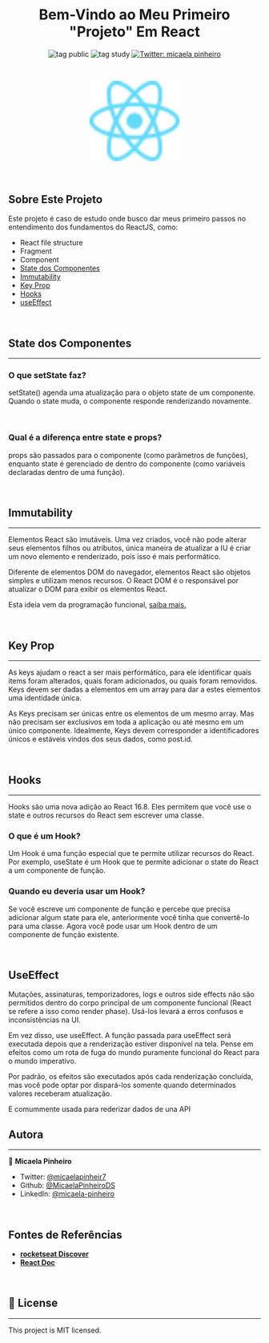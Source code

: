 <h1 align="center">Bem-Vindo ao Meu Primeiro "Projeto" Em React</h1>
<p align="center">
    <img alt="tag public" src="https://img.shields.io/badge/-Public-lightgreen">
    <img alt="tag study" src="https://img.shields.io/badge/-Study-lightblue">
    <a href="https://twitter.com/micaelapinheir7" target="_blank">
        <img alt="Twitter: micaela pinheiro" src="https://img.shields.io/twitter/follow/micaelapinheir7.svg?style=social" />
    </a>
</p>
<br>
<p align="center">
    <img style="width:180px" alt="log react.js" src="./.github/react-icon.svg">
</p>
<br>

## Sobre Este Projeto
Este projeto é caso de estudo onde busco dar meus primeiro passos no entendimento dos fundamentos do ReactJS, como:
* React file structure
* Fragment
* Component
* [State dos Componentes](#state-dos-componentes)
* [Immutability](#immutability)
* [Key Prop](#key-prop)
* [Hooks](#hooks)
* [useEffect](#useeffect)

<br>

## State dos Componentes
---
### **O que setState faz?**
setState() agenda uma atualização para o objeto state de um componente. Quando o state muda, o componente responde renderizando novamente.

<br>

### **Qual é a diferença entre state e props?**
props são passados para o componente (como parâmetros de funções), enquanto state é gerenciado de dentro do componente (como variáveis declaradas dentro de uma função).

<br>

## Immutability
---
Elementos React são imutáveis. Uma vez criados, você não pode alterar seus elementos filhos ou atributos, única maneira de atualizar a IU é criar um novo elemento e renderizado, pois isso é mais performático.

Diferente de elementos DOM do navegador, elementos React são objetos simples e utilizam menos recursos. O React DOM é o responsável por atualizar o DOM para exibir os elementos React.

Esta ideia vem da programação funcional, [saiba mais.](https://pt.wikipedia.org/wiki/Programa%C3%A7%C3%A3o_funcional)

<br>

## Key Prop
---
As keys ajudam o react a ser mais performático, para ele identificar quais items foram alterados, quais foram adicionados, ou quais foram removidos. Keys devem ser dadas a elementos em um array para dar a estes elementos uma identidade única.

As Keys precisam ser únicas entre os elementos de um mesmo array. Mas não precisam ser exclusivos em toda a aplicação ou até mesmo em um único componente. Idealmente, Keys devem corresponder a identificadores únicos e estáveis vindos dos seus dados, como post.id.

<br>

## Hooks
---
Hooks são uma nova adição ao React 16.8. Eles permitem que você use o state e outros recursos do React sem escrever uma classe.

### **O que é um Hook?** 
Um Hook é uma função especial que te permite utilizar recursos do React. Por exemplo, useState é um Hook que te permite adicionar o state do React a um componente de função.

### **Quando eu deveria usar um Hook?**
Se você escreve um componente de função e percebe que precisa adicionar algum state para ele, anteriormente você tinha que convertê-lo para uma classe. Agora você pode usar um Hook dentro de um componente de função existente.

<br>

## UseEffect
Mutações, assinaturas, temporizadores, logs e outros side effects não são permitidos dentro do corpo principal de um componente funcional (React se refere a isso como render phase). Usá-los levará a erros confusos e inconsistências na UI.

Em vez disso, use useEffect. A função passada para useEffect será executada depois que a renderização estiver disponível na tela. Pense em efeitos como um rota de fuga do mundo puramente funcional do React para o mundo imperativo.

Por padrão, os efeitos são executados após cada renderização concluída, mas você pode optar por dispará-los somente quando determinados valores receberam atualização.

E comummente usada para rederizar dados de una API


## Autora
---

👤 **Micaela Pinheiro**

- Twitter: [@micaelapinheir7](https://twitter.com/micaelapinheir7)
- Github: [@MicaelaPinheiroDS](https://github.com/MicaelaPinheiroDS)
- LinkedIn: [@micaela-pinheiro](https://linkedin.com/in/micaela-pinheiro)

<br>

## Fontes de Referências

* [**rocketseat Discover**](https://www.rocketseat.com.br/)
* [**React Doc**](https://pt-br.reactjs.org/)

<br>

## 📝 License
---
This project is MIT licensed.

